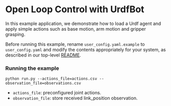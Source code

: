 # Open Loop Control with UrdfBot

In this example application, we demonstrate how to load a Urdf agent and apply simple actions such as base motion, arm motion and gripper grasping.

Before running this example, rename `user_config.yaml.example` to `user_config.yaml` and modify the contents appropriately for your system, as described in our top-level [README](http://github.com/isl-org/spear).

### Running the example 

```console
python run.py --actions_file=actions.csv --observation_file=observations.csv
```

- `actions_file`: preconfigured joint actions.
- `observation_file`: store received link_position observation.